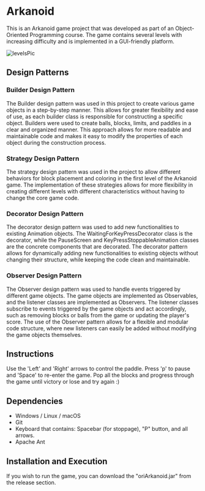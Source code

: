 # Arkanoid

This is an Arkanoid game project that was developed as part of an Object-Oriented Programming course. The game contains several levels with increasing difficulty and is implemented in a GUI-friendly platform.

![levelsPic](https://user-images.githubusercontent.com/106544582/236412545-1cbe13f0-4dd0-450b-b4f9-c1c2a5cd8055.png)

## Design Patterns

### Builder Design Pattern
The Builder design pattern was used in this project to create various game objects in a step-by-step manner. This allows for greater flexibility and ease of use, as each builder class is responsible for constructing a specific object. Builders were used to create balls, blocks, limits, and paddles in a clear and organized manner. This approach allows for more readable and maintainable code and makes it easy to modify the properties of each object during the construction process.

### Strategy Design Pattern
The strategy design pattern was used in the project to allow different behaviors for block placement and coloring in the first level of the Arkanoid game. The implementation of these strategies allows for more flexibility in creating different levels with different characteristics without having to change the core game code.

### Decorator Design Pattern
The decorator design pattern was used to add new functionalities to existing Animation objects. The WaitingForKeyPressDecorator class is the decorator, while the PauseScreen and KeyPressStoppableAnimation classes are the concrete components that are decorated. The decorator pattern allows for dynamically adding new functionalities to existing objects without changing their structure, while keeping the code clean and maintainable.

### Observer Design Pattern
The Observer design pattern was used to handle events triggered by different game objects. The game objects are implemented as Observables, and the listener classes are implemented as Observers. The listener classes subscribe to events triggered by the game objects and act accordingly, such as removing blocks or balls from the game or updating the player's score. The use of the Observer pattern allows for a flexible and modular code structure, where new listeners can easily be added without modifying the game objects themselves.

## Instructions
Use the 'Left' and 'Right' arrows to control the paddle. Press 'p' to pause and 'Space' to re-enter the game. Pop all the blocks and progress through the game until victory or lose and try again :)

## Dependencies
- Windows / Linux / macOS
- Git
- Keyboard that contains: Spacebar (for stoppage), "P" button, and all arrows.
- Apache Ant

## Installation and Execution
If you wish to run the game, you can download the "oriArkanoid.jar" from the release section.
